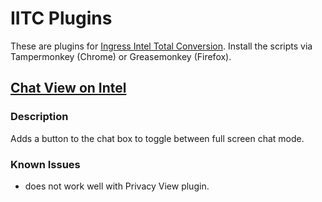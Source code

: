 # IITC Plugins

These are plugins for [Ingress Intel Total Conversion](http://iitc.jonatkins.com/). Install the scripts via Tampermonkey (Chrome) or Greasemonkey (Firefox).

## [Chat View on Intel](https://github.com/nighthound/iitc-stuff/raw/master/chat-view.user.js)

### Description

Adds a button to the chat box to toggle between full screen chat mode.

### Known Issues

- does not work well with Privacy View plugin.
